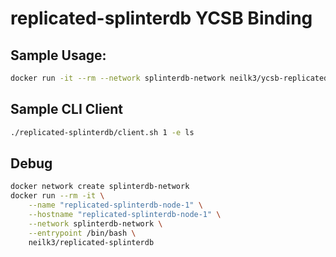 # replicated-splinterdb YCSB Binding

## Sample Usage:

```bash
docker run -it --rm --network splinterdb-network neilk3/ycsb-replicated-splinterdb -s -load -db replicated-splinterdb -p replicated_splinterdb.host=replicated-splinterdb-node-1 -threads 10 -P 700k 
```

## Sample CLI Client
```bash
./replicated-splinterdb/client.sh 1 -e ls
```

## Debug

```bash
docker network create splinterdb-network
docker run --rm -it \
    --name "replicated-splinterdb-node-1" \
    --hostname "replicated-splinterdb-node-1" \
    --network splinterdb-network \
    --entrypoint /bin/bash \
    neilk3/replicated-splinterdb
```